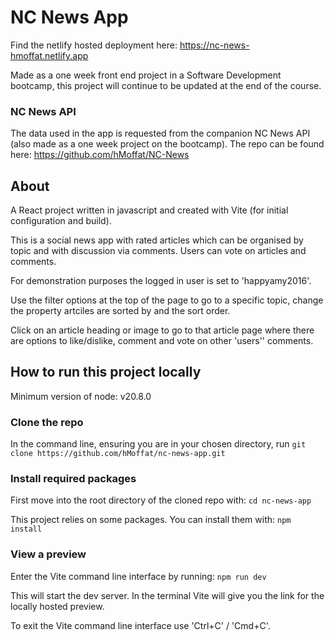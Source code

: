 # NC News App

Find the netlify hosted deployment here:
https://nc-news-hmoffat.netlify.app

Made as a one week front end project in a Software Development bootcamp, this project will continue to be updated at the end of the course.

### NC News API

The data used in the app is requested from the companion NC News API (also made as a one week project on the bootcamp). The repo can be found here: https://github.com/hMoffat/NC-News

## About

A React project written in javascript and created with Vite (for initial configuration and build).

This is a social news app with rated articles which can be organised by topic and with discussion via comments. Users can vote on articles and comments.

For demonstration purposes the logged in user is set to 'happyamy2016'.

Use the filter options at the top of the page to go to a specific topic, change the property artciles are sorted by and the sort order.

Click on an article heading or image to go to that article page where there are options to like/dislike, comment and vote on other 'users'' comments.

## How to run this project locally

Minimum version of node: v20.8.0

### Clone the repo

In the command line, ensuring you are in your chosen directory, run `git clone https://github.com/hMoffat/nc-news-app.git`

### Install required packages

First move into the root directory of the cloned repo with:
`cd nc-news-app`

This project relies on some packages. You can install them with:
`npm install`

### View a preview

Enter the Vite command line interface by running:
`npm run dev`

This will start the dev server. In the terminal Vite will give you the link for the locally hosted preview.

To exit the Vite command line interface use 'Ctrl+C' / 'Cmd+C'.
